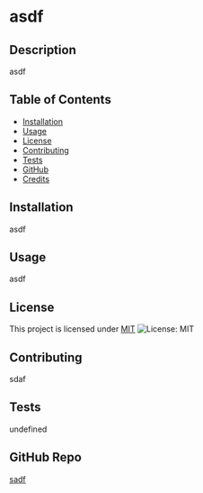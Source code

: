 # asdf
  ## Description
  asdf
  
  ## Table of Contents
  * [Installation](#installation)
  * [Usage](#usage)
  * [License](#license)
  * [Contributing](#contributing)
  * [Tests](#tests)
  * [GitHub](#github)
  * [Credits](#credits)

  ## Installation
  asdf

  ## Usage
  asdf

  ## License
    
  This project is licensed under [MIT](https://opensource.org/licenses/MIT)
  ![License: MIT](https://img.shields.io/badge/License-MIT-yellow.svg)

  ## Contributing
  sdaf

  ## Tests
  undefined

  ## GitHub Repo
  [sadf](https://github.com/sadf/)

  

